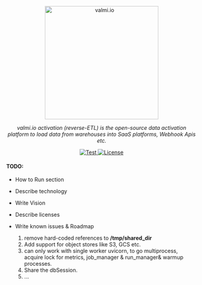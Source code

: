 <p align="center">
  <a href="https://valmi.io"><img width="300" src="https://www.valmi.io/img/logo.svg" alt="valmi.io"></a>
</p>
<p align="center">
    <em>valmi.io activation (reverse-ETL) is the open-source data activation platform to load data from warehouses into SaaS platforms, Webhook Apis etc.</em>
</p>
<p align="center">
<a href="https://github.com/valmi-io/valmi-activation/stargazers/" target="_blank">
    <img src="https://img.shields.io/github/stars/valmi-io/valmi-activation?style=social&label=Star&maxAge=2592000" alt="Test">
</a>
  
<a href="https://github.com/valmi-io/valmi-activation/blob/main/LICENSE.md" target="_blank">
    <img src="https://img.shields.io/static/v1?label=license&message=MIT&color=white" alt="License">
</a> 
</p>



#### **TODO**:
- How to Run section

- Describe technology

- Write Vision

- Describe licenses

- Write known issues & Roadmap
  1. remove hard-coded references to **/tmp/shared_dir** 
  2. Add support for object stores like S3, GCS etc.
  3. can only work with single worker uvicorn, to go multiprocess, acquire lock for metrics, job_manager & run_manager& warmup processes.
  4. Share the dbSession.
  5. ...
